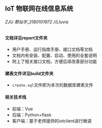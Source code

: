 ## IoT 物联网在线信息系统

###### ZJU 蔡灿宇_3180101972 //Lluvia



#### 文档详见report文件夹

+ 用户手册、运行指南手册、接口文档等文档
+ 文档内有安装、配置、启动、使用的全套说明
+ 附上了相关接口文档，方便后续改善部分功能

#### 建表文件详见build文件夹

+ `create.sql`文件即为本次的数据库建表文件

#### 相关技术栈

+ 前端：Vue
+ 后端：Python+flask
+ 客户端：基于老师提供的iotclient进行微调

